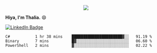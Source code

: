 <p align="center">
  <img src=https://media2.giphy.com/media/J2yDvX0N4GpAdHOD3N/giphy.gif?cid=ecf05e4732fecy7p8iauk3qv6wrz5awzkzmwe846do1i8h6n&rid=giphy.gif>
</p>


<!-- <p align="middle">
  <img src="https://raw.githubusercontent.com/thaliajuarez/thaliajuarez/main/images/unnamed.png" />
</p> -->

**Hiya, I'm Thalia.** 😄

[![LinkedIn Badge](https://img.shields.io/badge/LinkedIn-Profile-informational?style=flat&logo=linkedin&logoColor=white&color=0D76A8)](https://www.linkedin.com/in/thalia-juarez/)


<!--
**thaliajuarez/thaliajuarez** is a ✨ _special_ ✨ repository because its `README.md` (this file) appears on your GitHub profile.
Here are some ideas to get you started:
- 🔭 I’m currently working on 
- 🌱 I’m currently learning C
- 👯 I’m looking to collaborate on ...
- 🤔 I’m looking for help with ...
- 💬 Ask me about ...
- 📫 How to reach me: ...
- 😄 Pronouns: ...
- ⚡ Fun fact: ...


- 🔭 I’m currently working on UI/UX.
- 🌱 I’m currently learning C#
- ⚡ Fun fact: Raindrops fall between 15 and 25 miles per hour.
-->

<!--START_SECTION:waka-->

```text
C#           1 hr 38 mins    ██████████████████████▓░░   91.19 %
Binary       7 mins          █▓░░░░░░░░░░░░░░░░░░░░░░░   06.60 %
PowerShell   2 mins          ▓░░░░░░░░░░░░░░░░░░░░░░░░   02.22 %
```

<!--END_SECTION:waka-->

